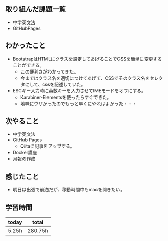 ## 取り組んだ課題一覧

- 中学英文法
- GitHubPages
## わかったこと

- BootstrapはHTMLにクラスを設定してあげることでCSSを簡単に変更することができる。
	- この便利さがわかってきた。
	- 今まではクラス名を適切につけてあげて、CSSでそのクラス名をセレクタにして、cssを記述していた。
- ESCキー入力時に英数キーを入力させてIMEモードをオフにする。
	- Karabiner-Elementsを使ったらすぐできた。
	- 地味にウザかったのでもっと早くにやればよかった・・・
## 次やること

- 中学英文法
- GitHub Pages
	- Qiitaに記事をアップする。
- Docker講座
- 月報の作成
## 感じたこと

- 明日は出張で前泊だが、移動時間中もmacを開きたい。
## 学習時間

| today | total   |
| ----- | ------- |
| 5.25h | 280.75h |